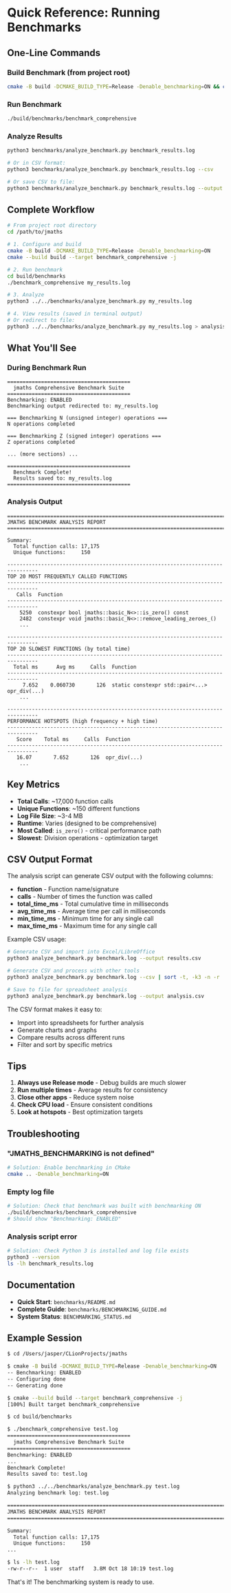 # Quick Reference: Running Benchmarks

## One-Line Commands

### Build Benchmark (from project root)
```bash
cmake -B build -DCMAKE_BUILD_TYPE=Release -Denable_benchmarking=ON && cmake --build build --target benchmark_comprehensive -j
```

### Run Benchmark
```bash
./build/benchmarks/benchmark_comprehensive
```

### Analyze Results
```bash
python3 benchmarks/analyze_benchmark.py benchmark_results.log

# Or in CSV format:
python3 benchmarks/analyze_benchmark.py benchmark_results.log --csv

# Or save CSV to file:
python3 benchmarks/analyze_benchmark.py benchmark_results.log --output results.csv
```

## Complete Workflow

```bash
# From project root directory
cd /path/to/jmaths

# 1. Configure and build
cmake -B build -DCMAKE_BUILD_TYPE=Release -Denable_benchmarking=ON
cmake --build build --target benchmark_comprehensive -j

# 2. Run benchmark
cd build/benchmarks
./benchmark_comprehensive my_results.log

# 3. Analyze
python3 ../../benchmarks/analyze_benchmark.py my_results.log

# 4. View results (saved in terminal output)
# Or redirect to file:
python3 ../../benchmarks/analyze_benchmark.py my_results.log > analysis_report.txt
```

## What You'll See

### During Benchmark Run
```
========================================
  jmaths Comprehensive Benchmark Suite
========================================
Benchmarking: ENABLED
Benchmarking output redirected to: my_results.log

=== Benchmarking N (unsigned integer) operations ===
N operations completed

=== Benchmarking Z (signed integer) operations ===
Z operations completed

... (more sections) ...

========================================
  Benchmark Complete!
  Results saved to: my_results.log
========================================
```

### Analysis Output
```
================================================================================
JMATHS BENCHMARK ANALYSIS REPORT
================================================================================

Summary:
  Total function calls: 17,175
  Unique functions:     150

--------------------------------------------------------------------------------
TOP 20 MOST FREQUENTLY CALLED FUNCTIONS
--------------------------------------------------------------------------------
   Calls  Function
--------------------------------------------------------------------------------
    5250  constexpr bool jmaths::basic_N<>::is_zero() const
    2482  constexpr void jmaths::basic_N<>::remove_leading_zeroes_()
    ...

--------------------------------------------------------------------------------
TOP 20 SLOWEST FUNCTIONS (by total time)
--------------------------------------------------------------------------------
  Total ms      Avg ms     Calls  Function
--------------------------------------------------------------------------------
     7.652    0.060730       126  static constexpr std::pair<...> opr_div(...)
    ...

--------------------------------------------------------------------------------
PERFORMANCE HOTSPOTS (high frequency + high time)
--------------------------------------------------------------------------------
   Score    Total ms     Calls  Function
--------------------------------------------------------------------------------
   16.07       7.652       126  opr_div(...)
    ...
```

## Key Metrics

- **Total Calls**: ~17,000 function calls
- **Unique Functions**: ~150 different functions
- **Log File Size**: ~3-4 MB
- **Runtime**: Varies (designed to be comprehensive)
- **Most Called**: `is_zero()` - critical performance path
- **Slowest**: Division operations - optimization target

## CSV Output Format

The analysis script can generate CSV output with the following columns:

- **function** - Function name/signature
- **calls** - Number of times the function was called
- **total_time_ms** - Total cumulative time in milliseconds
- **avg_time_ms** - Average time per call in milliseconds
- **min_time_ms** - Minimum time for any single call
- **max_time_ms** - Maximum time for any single call

Example CSV usage:
```bash
# Generate CSV and import into Excel/LibreOffice
python3 analyze_benchmark.py benchmark.log --output results.csv

# Generate CSV and process with other tools
python3 analyze_benchmark.py benchmark.log --csv | sort -t, -k3 -n -r | head -20

# Save to file for spreadsheet analysis
python3 analyze_benchmark.py benchmark.log --output analysis.csv
```

The CSV format makes it easy to:
- Import into spreadsheets for further analysis
- Generate charts and graphs
- Compare results across different runs
- Filter and sort by specific metrics

## Tips

1. **Always use Release mode** - Debug builds are much slower
2. **Run multiple times** - Average results for consistency
3. **Close other apps** - Reduce system noise
4. **Check CPU load** - Ensure consistent conditions
5. **Look at hotspots** - Best optimization targets

## Troubleshooting

### "JMATHS_BENCHMARKING is not defined"
```bash
# Solution: Enable benchmarking in CMake
cmake .. -Denable_benchmarking=ON
```

### Empty log file
```bash
# Solution: Check that benchmark was built with benchmarking ON
./build/benchmarks/benchmark_comprehensive
# Should show "Benchmarking: ENABLED"
```

### Analysis script error
```bash
# Solution: Check Python 3 is installed and log file exists
python3 --version
ls -lh benchmark_results.log
```

## Documentation

- **Quick Start**: `benchmarks/README.md`
- **Complete Guide**: `benchmarks/BENCHMARKING_GUIDE.md`
- **System Status**: `BENCHMARKING_STATUS.md`

## Example Session

```bash
$ cd /Users/jasper/CLionProjects/jmaths

$ cmake -B build -DCMAKE_BUILD_TYPE=Release -Denable_benchmarking=ON
-- Benchmarking: ENABLED
-- Configuring done
-- Generating done

$ cmake --build build --target benchmark_comprehensive -j
[100%] Built target benchmark_comprehensive

$ cd build/benchmarks

$ ./benchmark_comprehensive test.log
========================================
  jmaths Comprehensive Benchmark Suite
========================================
Benchmarking: ENABLED
...
Benchmark Complete!
Results saved to: test.log

$ python3 ../../benchmarks/analyze_benchmark.py test.log
Analyzing benchmark log: test.log

================================================================================
JMATHS BENCHMARK ANALYSIS REPORT
================================================================================

Summary:
  Total function calls: 17,175
  Unique functions:     150
...

$ ls -lh test.log
-rw-r--r--  1 user  staff   3.8M Oct 18 10:19 test.log
```

That's it! The benchmarking system is ready to use.
